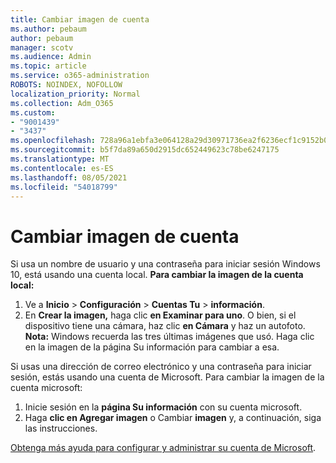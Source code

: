 ```yaml
---
title: Cambiar imagen de cuenta
ms.author: pebaum
author: pebaum
manager: scotv
ms.audience: Admin
ms.topic: article
ms.service: o365-administration
ROBOTS: NOINDEX, NOFOLLOW
localization_priority: Normal
ms.collection: Adm_O365
ms.custom:
- "9001439"
- "3437"
ms.openlocfilehash: 728a96a1ebfa3e064128a29d30971736ea2f6236ecf1c9152b0a542efdc032e2
ms.sourcegitcommit: b5f7da89a650d2915dc652449623c78be6247175
ms.translationtype: MT
ms.contentlocale: es-ES
ms.lasthandoff: 08/05/2021
ms.locfileid: "54018799"
---
```

# <a name="change-account-picture"></a>Cambiar imagen de cuenta

Si usa un nombre de usuario y una contraseña para iniciar sesión Windows 10, está usando una cuenta local. **Para cambiar la imagen de la cuenta local:**

1. Ve a **Inicio**  >  **Configuración**  >  **Cuentas Tu**  >  **información**.
2. En **Crear la imagen,** haga clic **en Examinar para uno**. O bien, si el dispositivo tiene una cámara, haz clic **en Cámara** y haz un autofoto. 
    **Nota:** Windows recuerda las tres últimas imágenes que usó. Haga clic en la imagen de la página Su información para cambiar a esa.

Si usas una dirección de correo electrónico y una contraseña para iniciar sesión, estás usando una cuenta de Microsoft. Para cambiar la imagen de la cuenta microsoft:

1. Inicie sesión en la **página Su información** con su cuenta microsoft.
2. Haga **clic en Agregar imagen** o Cambiar **imagen** y, a continuación, siga las instrucciones.

[Obtenga más ayuda para configurar y administrar su cuenta de Microsoft](https://support.microsoft.com/products/microsoft-account?category=manage-account).
